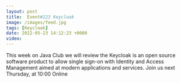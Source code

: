 ```yaml
---
layout: post
title:  Event#223 Keycloak
image: /images/feed.jpg
tags: [Keycloak]
date: 2022-05-23 14:12:23 +0000
video: 
---
```


This week on Java Club we will review the Keycloak is an open source software product to allow single sign-on with Identity and Access Management aimed at modern applications and services.
Join us next Thursday, at 10:00 Online
